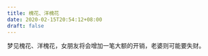 ```yaml
---
title: 槐花、洋槐花
date: 2020-02-15T20:54:12+08:00
draft: false
---
```


梦见槐花、洋槐花，女朋友将会增加一笔大额的开销，老婆则可能要失财。